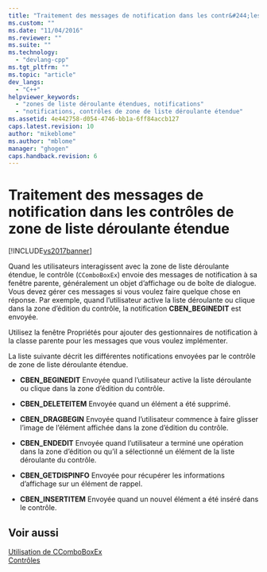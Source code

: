 ```yaml
---
title: "Traitement des messages de notification dans les contr&#244;les de zone de liste d&#233;roulante &#233;tendue | Microsoft Docs"
ms.custom: ""
ms.date: "11/04/2016"
ms.reviewer: ""
ms.suite: ""
ms.technology: 
  - "devlang-cpp"
ms.tgt_pltfrm: ""
ms.topic: "article"
dev_langs: 
  - "C++"
helpviewer_keywords: 
  - "zones de liste déroulante étendues, notifications"
  - "notifications, contrôles de zone de liste déroulante étendue"
ms.assetid: 4e442758-d054-4746-bb1a-6ff84accb127
caps.latest.revision: 10
author: "mikeblome"
ms.author: "mblome"
manager: "ghogen"
caps.handback.revision: 6
---
```

# Traitement des messages de notification dans les contr&#244;les de zone de liste d&#233;roulante &#233;tendue
[!INCLUDE[vs2017banner](../assembler/inline/includes/vs2017banner.md)]

Quand les utilisateurs interagissent avec la zone de liste déroulante étendue, le contrôle \(`CComboBoxEx`\) envoie des messages de notification à sa fenêtre parente, généralement un objet d’affichage ou de boîte de dialogue. Vous devez gérer ces messages si vous voulez faire quelque chose en réponse. Par exemple, quand l’utilisateur active la liste déroulante ou clique dans la zone d’édition du contrôle, la notification **CBEN\_BEGINEDIT** est envoyée.  
  
 Utilisez la fenêtre Propriétés pour ajouter des gestionnaires de notification à la classe parente pour les messages que vous voulez implémenter.  
  
 La liste suivante décrit les différentes notifications envoyées par le contrôle de zone de liste déroulante étendue.  
  
-   **CBEN\_BEGINEDIT** Envoyée quand l’utilisateur active la liste déroulante ou clique dans la zone d’édition du contrôle.  
  
-   **CBEN\_DELETEITEM** Envoyée quand un élément a été supprimé.  
  
-   **CBEN\_DRAGBEGIN** Envoyée quand l’utilisateur commence à faire glisser l’image de l’élément affichée dans la zone d’édition du contrôle.  
  
-   **CBEN\_ENDEDIT** Envoyée quand l’utilisateur a terminé une opération dans la zone d’édition ou qu’il a sélectionné un élément de la liste déroulante du contrôle.  
  
-   **CBEN\_GETDISPINFO** Envoyée pour récupérer les informations d’affichage sur un élément de rappel.  
  
-   **CBEN\_INSERTITEM** Envoyée quand un nouvel élément a été inséré dans le contrôle.  
  
## Voir aussi  
 [Utilisation de CComboBoxEx](../mfc/using-ccomboboxex.md)   
 [Contrôles](../mfc/controls-mfc.md)